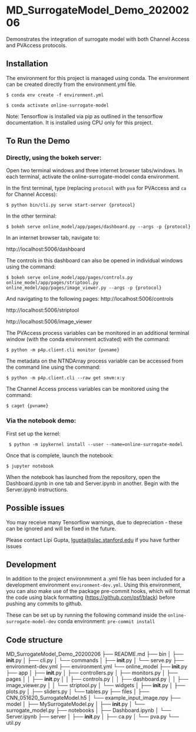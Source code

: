 # MD_SurrogateModel_Demo_20200206
Demonstrates the integration of surrogate model with both Channel Access and PVAccess protocols.


## Installation
The environment for this project is managed using conda. The environment can be created directly from the environment.yml file.

```
$ conda env create -f environment.yml
```
```
$ conda activate online-surrogate-model
```

Note: Tensorflow is installed via pip as outlined in the tensorflow documentation. It is installed using CPU only for this project.


## To Run the Demo

### Directly, using the bokeh server:

Open two terminal windows and three internet browser tabs/windows. In each terminal, activate the online-surrogate-model conda environment.

In the first terminal, type (replacing `protocol` with `pva` for PVAccess and `ca` for Channel Access):

```
$ python bin/cli.py serve start-server {protocol}
```
In the other terminal:

```
$ bokeh serve online_model/app/pages/dashboard.py --args -p {protocol}
```

In an internet browser tab, navigate to:

http://localhost:5006/dashboard

The controls in this dashboard can also be opened in individual windows using the command:

```
$ bokeh serve online_model/app/pages/controls.py online_model/app/pages/striptool.py online_model/app/pages/image_viewer.py --args -p {protocol}
```

And navigating to the following pages:
http://localhost:5006/controls

http://localhost:5006/striptool

http://localhost:5006/image_viewer



The PVAccess process variables can be monitored in an additional terminal window (with the conda environment activated) with the command:
```
$ python -m p4p.client.cli monitor {pvname}
```

The metadata on the NTNDArray process variable can be accessed from the command line using the command:
```
$ python -m p4p.client.cli --raw get smvm:x:y
```

The Channel Access process variables can be monitored using the command:
```
$ caget {pvname}
```

### Via the notebook demo:
First set up the kernel:

` $ python -m ipykernel install --user --name=online-surrogate-model`

Once that is complete, launch the notebook:

` $ jupyter notebook `

When the notebook has launched from the repository, open the Dashboard.ipynb in one tab and Server.ipynb in another. Begin with the Server.ipynb instructions.

## Possible issues
You may receive many Tensorflow warnings, due to depreciation - these can be ignored and will be fixed in the future.

Please contact Lipi Gupta, lgupta@slac.stanford.edu if you have further issues

## Development

In addition to the project environmment a .yml file has been included for a development environment `environment-dev.yml`. Using this environment, you can also make use of the package pre-commit hooks, which will format the code using black formatting (https://github.com/psf/black) before pushing any commits to github.

These can be set up by running the following command inside the `online-surrogate-model-dev` conda environment:
`pre-commit install`


## Code structure

MD_SurrogateModel_Demo_20200206
├── README.md
├── bin
│   ├── __init__.py
│   ├── cli.py
│   └── commands
│       ├── __init__.py
│       └── serve.py
├── environment-dev.yml
├── environment.yml
└── online_model
    ├── __init__.py
    ├── app
    │   ├── __init__.py
    │   ├── controllers.py
    │   ├── monitors.py
    │   ├── pages
    │   │   ├── __init__.py
    │   │   ├── controls.py
    │   │   ├── dashboard.py
    │   │   ├── image_viewer.py
    │   │   └── striptool.py
    │   └── widgets
    │       ├── __init__.py
    │       ├── plots.py
    │       ├── sliders.py
    │       └── tables.py
    ├── files
    │   ├── CNN_051620_SurrogateModel.h5
    │   └── example_input_image.npy
    ├── model
    │   ├── MySurrogateModel.py
    │   ├── __init__.py
    │   └── surrogate_model.py
    ├── notebooks
    │   ├── Dashboard.ipynb
    │   └── Server.ipynb
    ├── server
    │   ├── __init__.py
    │   ├── ca.py
    │   └── pva.py
    └── util.py

